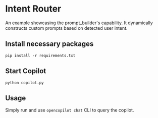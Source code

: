 # Intent Router

An example showcasing the prompt_builder's capability. It dynamically constructs custom prompts based on detected user intent.

## Install necessary packages
```
pip install -r requirements.txt
```

## Start Copilot
```
python copilot.py
```
## Usage

Simply run and use `opencopilot chat` CLI to query the copilot.
